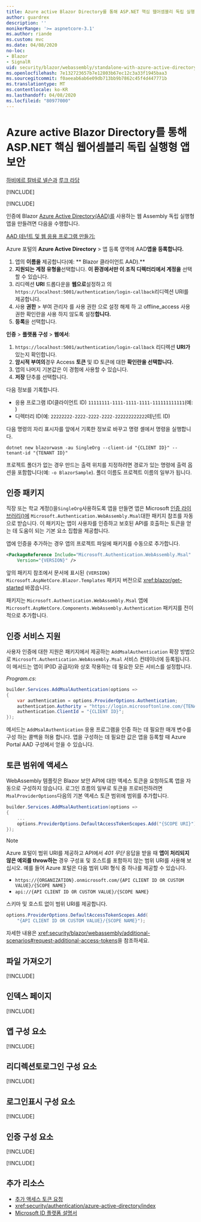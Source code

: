 ```yaml
---
title: Azure active Blazor Directory를 통해 ASP.NET 핵심 웹어셈블리 독립 실행형 앱 보안
author: guardrex
description: ''
monikerRange: '>= aspnetcore-3.1'
ms.author: riande
ms.custom: mvc
ms.date: 04/08/2020
no-loc:
- Blazor
- SignalR
uid: security/blazor/webassembly/standalone-with-azure-active-directory
ms.openlocfilehash: 7e132723657b7e12803b67ec12c3a33f1945baa3
ms.sourcegitcommit: f0aeeab6ab6e09db713bb9b7862c45f4d447771b
ms.translationtype: MT
ms.contentlocale: ko-KR
ms.lasthandoff: 04/08/2020
ms.locfileid: "80977000"
---
```

# <a name="secure-an-aspnet-core-opno-locblazor-webassembly-standalone-app-with-azure-active-directory"></a>Azure active Blazor Directory를 통해 ASP.NET 핵심 웹어셈블리 독립 실행형 앱 보안

[하비에르 칼바로 넬슨과](https://github.com/javiercn) [루크 라담](https://github.com/guardrex)

[!INCLUDE[](~/includes/blazorwasm-preview-notice.md)]

[!INCLUDE[](~/includes/blazorwasm-3.2-template-article-notice.md)]

인증에 Blazor [Azure Active Directory(AAD)를](https://azure.microsoft.com/services/active-directory/) 사용하는 웹 Assembly 독립 실행형 앱을 만들려면 다음을 수행합니다.

[AAD 테넌트 및 웹 응용 프로그램 만들기:](/azure/active-directory/develop/v2-overview)

Azure 포털의 **Azure Active Directory** > 앱 등록 영역에 AAD**앱을 등록합니다.**

1. 앱의 **이름을** 제공합니다(예: ** Blazor 클라이언트 AAD).**
1. **지원되는 계정 유형을**선택합니다. **이 환경에서만 이 조직 디렉터리에서 계정을** 선택할 수 있습니다.
1. 리디렉션 **URI** 드롭다운을 **웹으로**설정하고 의 `https://localhost:5001/authentication/login-callback`리디렉션 URI를 제공합니다.
1. 사용 **권한** > 부여 관리자 를 사용 권한 으로 설정 해제 하 고 offline_access 사용 권한 확인란을 사용 하지 않도록 설정**합니다.**
1. **등록**을 선택합니다.

**인증** > **플랫폼 구성** > **웹에서**:

1. `https://localhost:5001/authentication/login-callback` 리디렉션 **URI가** 있는지 확인합니다.
1. **암시적 부여의**경우 Access **토큰** 및 ID 토큰에 대한 **확인란을 선택합니다.**
1. 앱의 나머지 기본값은 이 경험에 사용할 수 있습니다.
1. **저장** 단추를 선택합니다.

다음 정보를 기록합니다.

* 응용 프로그램 ID(클라이언트 ID) `11111111-1111-1111-1111-111111111111`(예: )
* 디렉터리 ID(예: `22222222-2222-2222-2222-222222222222`테넌트 ID)

다음 명령의 자리 표시자를 앞에서 기록한 정보로 바꾸고 명령 셸에서 명령을 실행합니다.

```dotnetcli
dotnet new blazorwasm -au SingleOrg --client-id "{CLIENT ID}" --tenant-id "{TENANT ID}"
```

프로젝트 폴더가 없는 경우 만드는 출력 위치를 지정하려면 경로가 있는 명령에 출력 옵션을 포함합니다(예: `-o BlazorSample`). 폴더 이름도 프로젝트 이름의 일부가 됩니다.

## <a name="authentication-package"></a>인증 패키지

직장 또는 학교 계정()을`SingleOrg`사용하도록 앱을 만들면 앱은 Microsoft [인증 라이브러리()에](/azure/active-directory/develop/msal-overview) `Microsoft.Authentication.WebAssembly.Msal`대한 패키지 참조를 자동으로 받습니다. 이 패키지는 앱이 사용자를 인증하고 보호된 API를 호출하는 토큰을 얻는 데 도움이 되는 기본 요소 집합을 제공합니다.

앱에 인증을 추가하는 경우 앱의 프로젝트 파일에 패키지를 수동으로 추가합니다.

```xml
<PackageReference Include="Microsoft.Authentication.WebAssembly.Msal" 
    Version="{VERSION}" />
```

앞의 패키지 참조에서 문서에 표시된 `{VERSION}` `Microsoft.AspNetCore.Blazor.Templates` 패키지 버전으로 <xref:blazor/get-started> 바꿉습니다.

패키지는 `Microsoft.Authentication.WebAssembly.Msal` 앱에 `Microsoft.AspNetCore.Components.WebAssembly.Authentication` 패키지를 전이적으로 추가합니다.

## <a name="authentication-service-support"></a>인증 서비스 지원

사용자 인증에 대한 지원은 패키지에서 제공하는 `AddMsalAuthentication` 확장 방법으로 `Microsoft.Authentication.WebAssembly.Msal` 서비스 컨테이너에 등록됩니다. 이 메서드는 앱이 IP(ID 공급자)와 상호 작용하는 데 필요한 모든 서비스를 설정합니다.

*Program.cs*:

```csharp
builder.Services.AddMsalAuthentication(options =>
{
    var authentication = options.ProviderOptions.Authentication;
    authentication.Authority = "https://login.microsoftonline.com/{TENANT ID}";
    authentication.ClientId = "{CLIENT ID}";
});
```

메서드는 `AddMsalAuthentication` 응용 프로그램을 인증 하는 데 필요한 매개 변수를 구성 하는 콜백을 허용 합니다. 앱을 구성하는 데 필요한 값은 앱을 등록할 때 Azure Portal AAD 구성에서 얻을 수 있습니다.

## <a name="access-token-scopes"></a>토큰 범위에 액세스

WebAssembly 템플릿은 Blazor 보안 API에 대한 액세스 토큰을 요청하도록 앱을 자동으로 구성하지 않습니다. 로그인 흐름의 일부로 토큰을 프로비전하려면 `MsalProviderOptions`다음의 기본 액세스 토큰 범위에 범위를 추가합니다.

```csharp
builder.Services.AddMsalAuthentication(options =>
{
    ...
    options.ProviderOptions.DefaultAccessTokenScopes.Add("{SCOPE URI}");
});
```

> [!NOTE]
> Azure 포털이 범위 URI를 제공하고 API에서 *401 무단* 응답을 받을 때 **앱이 처리되지 않은 예외를 throw하는** 경우 구성표 및 호스트를 포함하지 않는 범위 URI를 사용해 보십시오. 예를 들어 Azure 포털은 다음 범위 URI 형식 중 하나를 제공할 수 있습니다.
>
> * `https://{ORGANIZATION}.onmicrosoft.com/{API CLIENT ID OR CUSTOM VALUE}/{SCOPE NAME}`
> * `api://{API CLIENT ID OR CUSTOM VALUE}/{SCOPE NAME}`
>
> 스키마 및 호스트 없이 범위 URI를 제공합니다.
>
> ```csharp
> options.ProviderOptions.DefaultAccessTokenScopes.Add(
>     "{API CLIENT ID OR CUSTOM VALUE}/{SCOPE NAME}");
> ```

자세한 내용은 <xref:security/blazor/webassembly/additional-scenarios#request-additional-access-tokens>을 참조하세요.

## <a name="imports-file"></a>파일 가져오기

[!INCLUDE[](~/includes/blazor-security/imports-file-standalone.md)]

## <a name="index-page"></a>인덱스 페이지

[!INCLUDE[](~/includes/blazor-security/index-page-msal.md)]

## <a name="app-component"></a>앱 구성 요소

[!INCLUDE[](~/includes/blazor-security/app-component.md)]

## <a name="redirecttologin-component"></a>리디렉션토로그인 구성 요소

[!INCLUDE[](~/includes/blazor-security/redirecttologin-component.md)]

## <a name="logindisplay-component"></a>로그인표시 구성 요소

[!INCLUDE[](~/includes/blazor-security/logindisplay-component.md)]

## <a name="authentication-component"></a>인증 구성 요소

[!INCLUDE[](~/includes/blazor-security/authentication-component.md)]

[!INCLUDE[](~/includes/blazor-security/troubleshoot.md)]

## <a name="additional-resources"></a>추가 리소스

* [추가 액세스 토큰 요청](xref:security/blazor/webassembly/additional-scenarios#request-additional-access-tokens)
* <xref:security/authentication/azure-active-directory/index>
* [Microsoft ID 플랫폼 설명서](/azure/active-directory/develop/)
